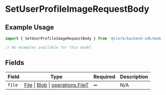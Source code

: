 # SetUserProfileImageRequestBody

## Example Usage

```typescript
import { SetUserProfileImageRequestBody } from '@clerk/backend-sdk/models/operations';

// No examples available for this model
```

## Fields

| Field  | Type                                                                                                                                                                                   | Required           | Description |
| ------ | -------------------------------------------------------------------------------------------------------------------------------------------------------------------------------------- | ------------------ | ----------- |
| `file` | [File](https://developer.mozilla.org/en-US/docs/Web/API/File) \| [Blob](https://developer.mozilla.org/en-US/docs/Web/API/Blob) \| [operations.FileT](../../models/operations/filet.md) | :heavy_minus_sign: | N/A         |
